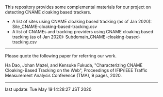 This repository provides some complemental materials for our project on detecting CNAME cloaking based trackers.

* A list of sites using CNAME cloaking based tracking (as of Jan 2020): Site_CNAME-cloaking-based-tracking.csv
* A list of CNAMEs and tracking providers using CNAME cloaking based tracking (as of Jan 2020): Subdomain_CNAME-cloaking-based-tracking.csv



***

Please quote the following paper for referring our work. 

Ha Dao, Johan Mazel, and Kensuke Fukuda, "Characterizing CNAME Cloaking-Based Tracking on the Web", Proceedings of IFIP/IEEE Traffic Measurement Analysis Conference (TMA), 9 pages, 2020.


***
last update: Tue May 19 14:28:27 JST 2020
